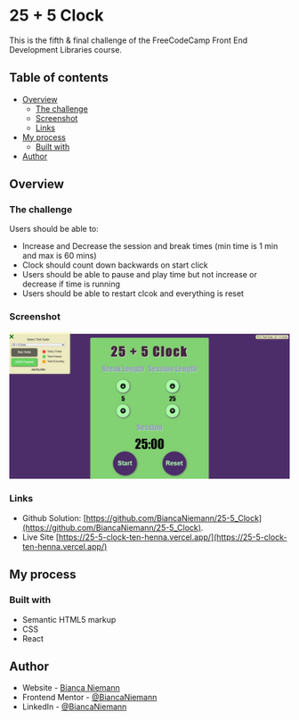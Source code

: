 # 25 + 5 Clock
This is the fifth & final challenge of the FreeCodeCamp Front End Development Libraries course.

## Table of contents

- [Overview](#overview)
  - [The challenge](#the-challenge)
  - [Screenshot](#screenshot)
  - [Links](#links)
- [My process](#my-process)
  - [Built with](#built-with)
- [Author](#author)

## Overview

### The challenge

Users should be able to:

- Increase and Decrease the session and break times (min time is 1 min and max is 60 mins)
- Clock should count down backwards on start click
- Users should be able to pause and play time but not increase or decrease if time is running
- Users should be able to restart clcok and  everything is reset


### Screenshot

![](./25_5_Clock_Img.JPG)

### Links

- Github Solution: [https://github.com/BiancaNiemann/25-5_Clock](https://github.com/BiancaNiemann/25-5_Clock).
- Live Site [https://25-5-clock-ten-henna.vercel.app/](https://25-5-clock-ten-henna.vercel.app/)

## My process

### Built with

- Semantic HTML5 markup
- CSS
- React

## Author

- Website - [Bianca Niemann](https://portfolio-seven-sepia-13.vercel.app/)
- Frontend Mentor - [@BiancaNiemann](https://www.frontendmentor.io/profile/BiancaNiemann)
- LinkedIn - [@BiancaNiemann](https://www.linkedin.com/in/bianca-niemann-8671b1246/)